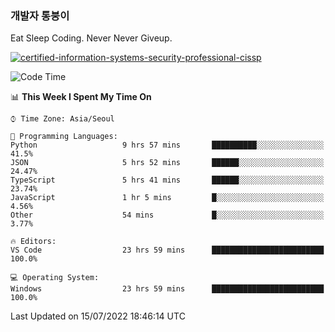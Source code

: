 ### 개발자 통붕이
Eat Sleep Coding.
Never Never Giveup.

[![certified-information-systems-security-professional-cissp](https://user-images.githubusercontent.com/44606727/157613689-acd84ec6-5f8f-4e79-89d9-a8d51f033634.png)](https://www.credly.com/badges/f394a010-85a0-450b-9136-8043af01d71c/public_url)

<!--START_SECTION:waka-->
![Code Time](http://img.shields.io/badge/Code%20Time-0%20secs-blue)

📊 **This Week I Spent My Time On** 

```text
⌚︎ Time Zone: Asia/Seoul

💬 Programming Languages: 
Python                   9 hrs 57 mins       ██████████░░░░░░░░░░░░░░░   41.5% 
JSON                     5 hrs 52 mins       ██████░░░░░░░░░░░░░░░░░░░   24.47% 
TypeScript               5 hrs 41 mins       ██████░░░░░░░░░░░░░░░░░░░   23.74% 
JavaScript               1 hr 5 mins         █░░░░░░░░░░░░░░░░░░░░░░░░   4.56% 
Other                    54 mins             █░░░░░░░░░░░░░░░░░░░░░░░░   3.77%

🔥 Editors: 
VS Code                  23 hrs 59 mins      █████████████████████████   100.0%

💻 Operating System: 
Windows                  23 hrs 59 mins      █████████████████████████   100.0%

```


 Last Updated on 15/07/2022 18:46:14 UTC
<!--END_SECTION:waka-->
